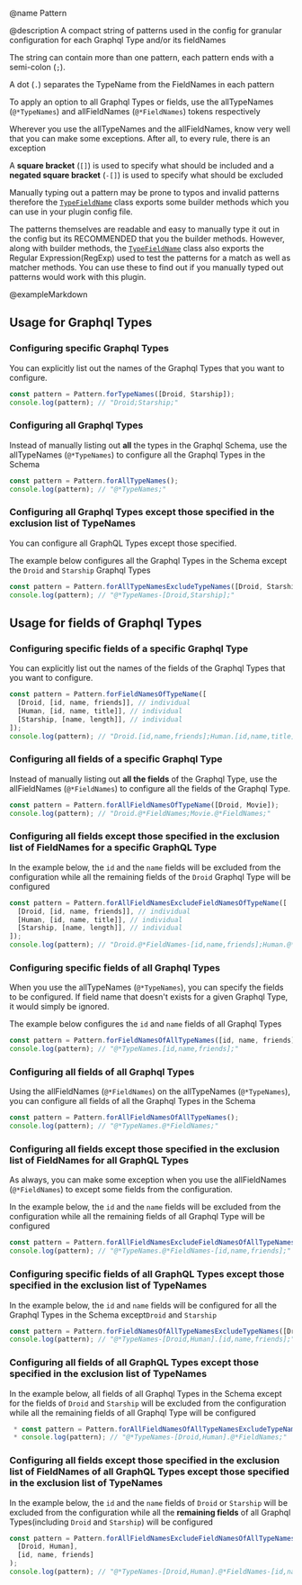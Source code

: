 @name Pattern

@description A compact string of patterns used in the config for granular configuration for each Graphql Type and/or its fieldNames

The string can contain more than one pattern, each pattern ends with a semi-colon (`;`).

A dot (`.`) separates the TypeName from the FieldNames in each pattern

To apply an option to all Graphql Types or fields, use the allTypeNames (`@*TypeNames`) and allFieldNames (`@*FieldNames`) tokens respectively

Wherever you use the allTypeNames and the allFieldNames, know very well that you can make some exceptions. After all, to every rule, there is an exception

A **square bracket** (`[]`) is used to specify what should be included and a **negated square bracket** (`-[]`) is used to specify what should be excluded

Manually typing out a pattern may be prone to typos and invalid patterns therefore the [`TypeFieldName`]() class exports some builder methods which you can use in your plugin config file.

The patterns themselves are readable and easy to manually type it out in the config but its RECOMMENDED that you the builder methods. However, along with builder methods, the [`TypeFieldName`]() class also exports the Regular Expression(RegExp) used to test the patterns for a match as well as matcher methods. You can use these to find out if you manually typed out patterns would work with this plugin.

@exampleMarkdown

## Usage for Graphql Types

### Configuring specific Graphql Types

You can explicitly list out the names of the Graphql Types that you want to configure.

```ts
const pattern = Pattern.forTypeNames([Droid, Starship]);
console.log(pattern); // "Droid;Starship;"
```

### Configuring all Graphql Types

Instead of manually listing out **all** the types in the Graphql Schema, use the allTypeNames (`@*TypeNames`) to configure all the Graphql Types in the Schema

```ts
const pattern = Pattern.forAllTypeNames();
console.log(pattern); // "@*TypeNames;"
```

### Configuring all Graphql Types except those specified in the exclusion list of TypeNames

You can configure all GraphQL Types except those specified.

The example below configures all the Graphql Types in the Schema except the `Droid` and `Starship` Graphql Types

```ts
const pattern = Pattern.forAllTypeNamesExcludeTypeNames([Droid, Starship]);
console.log(pattern); // "@*TypeNames-[Droid,Starship];"
```

## Usage for fields of Graphql Types

### Configuring specific fields of a specific Graphql Type

You can explicitly list out the names of the fields of the Graphql Types that you want to configure.

```ts
const pattern = Pattern.forFieldNamesOfTypeName([
  [Droid, [id, name, friends]], // individual
  [Human, [id, name, title]], // individual
  [Starship, [name, length]], // individual
]);
console.log(pattern); // "Droid.[id,name,friends];Human.[id,name,title];Starship.[name,length];"
```

### Configuring all fields of a specific Graphql Type

Instead of manually listing out **all the fields** of the Graphql Type, use the allFieldNames (`@*FieldNames`) to configure all the fields of the Graphql Type.

```ts
const pattern = Pattern.forAllFieldNamesOfTypeName([Droid, Movie]);
console.log(pattern); // "Droid.@*FieldNames;Movie.@*FieldNames;"
```

### Configuring all fields except those specified in the exclusion list of FieldNames for a specific GraphQL Type

In the example below, the `id` and the `name` fields will be excluded from the configuration while all the remaining fields of the `Droid` Graphql Type will be configured

```ts
const pattern = Pattern.forAllFieldNamesExcludeFieldNamesOfTypeName([
  [Droid, [id, name, friends]], // individual
  [Human, [id, name, title]], // individual
  [Starship, [name, length]], // individual
]);
console.log(pattern); // "Droid.@*FieldNames-[id,name,friends];Human.@*FieldNames-[id,name,title];Starship.@*FieldNames-[name,length];"
```

### Configuring specific fields of all Graphql Types

When you use the allTypeNames (`@*TypeNames`), you can specify the fields to be configured. If field name that doesn't exists for a given Graphql Type, it would simply be ignored.

The example below configures the `id` and `name` fields of all Graphql Types

```ts
const pattern = Pattern.forFieldNamesOfAllTypeNames([id, name, friends]);
console.log(pattern); // "@*TypeNames.[id,name,friends];"
```

### Configuring all fields of all Graphql Types

Using the allFieldNames (`@*FieldNames`) on the allTypeNames (`@*TypeNames`), you can configure all fields of all the Graphql Types in the Schema

```ts
const pattern = Pattern.forAllFieldNamesOfAllTypeNames();
console.log(pattern); // "@*TypeNames.@*FieldNames;"
```

### Configuring all fields except those specified in the exclusion list of FieldNames for all GraphQL Types

As always, you can make some exception when you use the allFieldNames (`@*FieldNames`) to except some fields from the configuration.

In the example below, the `id` and the `name` fields will be excluded from the configuration while all the remaining fields of all Graphql Type will be configured

```ts
const pattern = Pattern.forAllFieldNamesExcludeFieldNamesOfAllTypeNames([id, name, friends]);
console.log(pattern); // "@*TypeNames.@*FieldNames-[id,name,friends];"
```

### Configuring specific fields of all GraphQL Types except those specified in the exclusion list of TypeNames

In the example below, the `id` and `name` fields will be configured for all the Graphql Types in the Schema except`Droid` and `Starship`

```ts
const pattern = Pattern.forFieldNamesOfAllTypeNamesExcludeTypeNames([Droid, Human], [id, name, friends]);
console.log(pattern); // "@*TypeNames-[Droid,Human].[id,name,friends];"
```

### Configuring all fields of all GraphQL Types except those specified in the exclusion list of TypeNames

In the example below, all fields of all Graphql Types in the Schema except for the fields of `Droid` and `Starship` will be excluded from the configuration while all the remaining fields of all Graphql Type will be configured

```ts
 * const pattern = Pattern.forAllFieldNamesOfAllTypeNamesExcludeTypeNames([Droid, Human]);
 * console.log(pattern); // "@*TypeNames-[Droid,Human].@*FieldNames;"
```

### Configuring all fields except those specified in the exclusion list of FieldNames of all GraphQL Types except those specified in the exclusion list of TypeNames

In the example below, the `id` and the `name` fields of `Droid` or `Starship` will be excluded from the configuration while all the **remaining fields** of all Graphql Types(including `Droid` and `Starship`) will be configured

```ts
const pattern = Pattern.forAllFieldNamesExcludeFieldNamesOfAllTypeNamesExcludeTypeNames(
  [Droid, Human],
  [id, name, friends]
);
console.log(pattern); // "@*TypeNames-[Droid,Human].@*FieldNames-[id,name,friends];"
```

